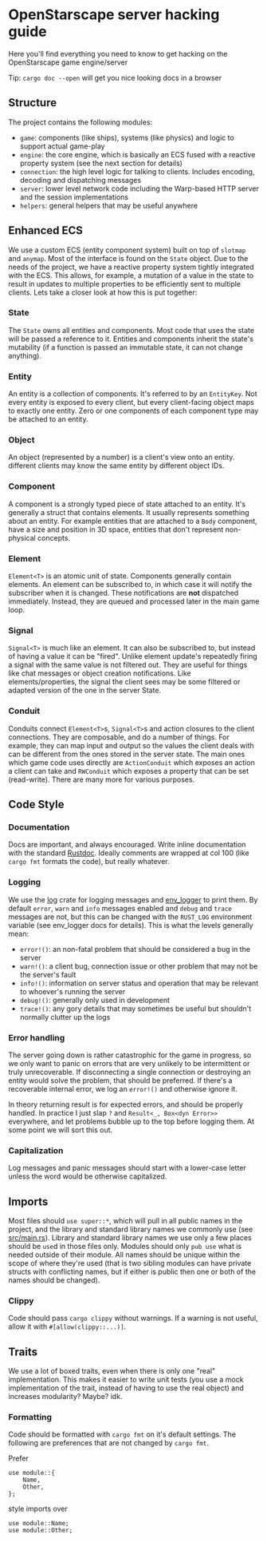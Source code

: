 # OpenStarscape server hacking guide
Here you'll find everything you need to know to get hacking on the OpenStarscape game engine/server

Tip: `cargo doc --open` will get you nice looking docs in a browser

## Structure
The project contains the following modules:
- `game`: components (like ships), systems (like physics) and logic to support actual game-play
- `engine`: the core engine, which is basically an ECS fused with a reactive property system (see the next section for details)
- `connection`: the high level logic for talking to clients. Includes encoding, decoding and dispatching messages
- `server`: lower level network code including the Warp-based HTTP server and the session implementations
- `helpers`: general helpers that may be useful anywhere

## Enhanced ECS
We use a custom ECS (entity component system) built on top of `slotmap` and `anymap`. Most of the interface is found on the `State` object. Due to the needs of the project, we have a reactive property system tightly integrated with the ECS. This allows, for example, a mutation of a value in the state to result in updates to multiple properties to be efficiently sent to multiple clients. Lets take a closer look at how this is put together:

### State
The `State` owns all entities and components. Most code that uses the state will be passed a reference to it. Entities and components inherit the state's mutability (if a function is passed an immutable state, it can not change anything).

### Entity
An entity is a collection of components. It's referred to by an `EntityKey`. Not every entity is exposed to every client, but every client-facing object maps to exactly one entity. Zero or one components of each component type may be attached to an entity.

### Object
An object (represented by a number) is a client's view onto an entity. different clients may know the same entity by different object IDs.

### Component
A component is a strongly typed piece of state attached to an entity. It's generally a struct that contains elements. It usually represents something about an entity. For example entities that are attached to a `Body` component, have a size and position in 3D space, entities that don't represent non-physical concepts.

### Element
`Element<T>` is an atomic unit of state. Components generally contain elements. An element can be subscribed to, in which case it will notify the subscriber when it is changed. These notifications are __not__ dispatched immediately. Instead, they are queued and processed later in the main game loop.

### Signal
`Signal<T>` is much like an element. It can also be subscribed to, but instead of having a value it can be "fired". Unlike element update's repeatedly firing a signal with the same value is not filtered out. They are useful for things like chat messages or object creation notifications. Like elements/properties, the signal the client sees may be some filtered or adapted version of the one in the server State.

### Conduit
Conduits connect `Element<T>`s, `Signal<T>`s and action closures to the client connections. They are composable, and do a number of things. For example, they can map input and output so the values the client deals with can be different from the ones stored in the server state. The main ones which game code uses directly are `ActionConduit` which exposes an action a client can take and `RWConduit` which exposes a property that can be set (read-write). There are many more for various purposes.

## Code Style
### Documentation
Docs are important, and always encouraged. Write inline documentation with the standard [Rustdoc](https://blog.guillaume-gomez.fr/articles/2020-03-12+Guide+on+how+to+write+documentation+for+a+Rust+crate). Ideally comments are wrapped at col 100 (like `cargo fmt` formats the code), but really whatever.

### Logging
We use the [log](https://docs.rs/log) crate for logging messages and [env_logger](https://docs.rs/env_logger) to print them. By default `error`, `warn` and `info` messages enabled and `debug` and `trace` messages are not, but this can be changed with the `RUST_LOG` environment variable (see env_logger docs for details). This is what the levels generally mean:
- `error!()`: an non-fatal problem that should be considered a bug in the server
- `warn!()`: a client bug, connection issue or other problem that may not be the server's fault
- `info!()`: information on server status and operation that may be relevant to whoever's running the server
- `debug!()`: generally only used in development
- `trace!()`: any gory details that may sometimes be useful but shouldn't normally clutter up the logs

### Error handling
The server going down is rather catastrophic for the game in progress, so we only want to panic on errors that are very unlikely to be intermittent or truly unrecoverable. If disconnecting a single connection or destroying an entity would solve the problem, that should be preferred. If there's a recoverable internal error, we log an `error!()` and otherwise ignore it.

In theory returning result is for expected errors, and should be properly handled. In practice I just slap `?` and `Result<_, Box<dyn Error>>` everywhere, and let problems bubble up to the top before logging them. At some point we will sort this out.

### Capitalization
Log messages and panic messages should start with a lower-case letter unless the word would be otherwise capitalized.

## Imports
Most files should `use super::*`, which will pull in all public names in the project, and the library and standard library names we commonly use (see [src/main.rs](src/main.rs)). Library and standard library names we use only a few places should be `use`d in those files only. Modules should only `pub use` what is needed outside of their module. All names should be unique within the scope of where they're used (that is two sibling modules can have private structs with conflicting names, but if either is public then one or both of the names should be changed).

### Clippy
Code should pass `cargo clippy` without warnings. If a warning is not useful, allow it with `#[allow(clippy::...)]`.

## Traits
We use a lot of boxed traits, even when there is only one "real" implementation. This makes it easier to write unit tests (you use a mock implementation of the trait, instead of having to use the real object) and increases modularity? Maybe? idk.

### Formatting
Code should be formatted with `cargo fmt` on it's default settings. The following are preferences that are not changed by `cargo fmt`.

Prefer
```
use module::{
	Name,
	Other,
};
```
style imports over
```
use module::Name;
use module::Other;
```